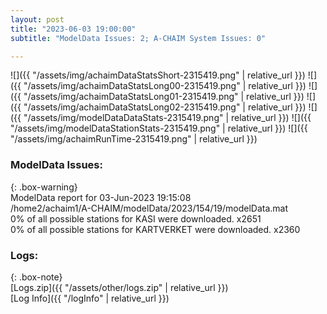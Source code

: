 ```yaml
---
layout: post
title: "2023-06-03 19:00:00"
subtitle: "ModelData Issues: 2; A-CHAIM System Issues: 0"

---
```


![]({{ "/assets/img/achaimDataStatsShort-2315419.png" | relative_url }})
![]({{ "/assets/img/achaimDataStatsLong00-2315419.png" | relative_url }})
![]({{ "/assets/img/achaimDataStatsLong01-2315419.png" | relative_url }})
![]({{ "/assets/img/achaimDataStatsLong02-2315419.png" | relative_url }})
![]({{ "/assets/img/modelDataDataStats-2315419.png" | relative_url }})
![]({{ "/assets/img/modelDataStationStats-2315419.png" | relative_url }})
![]({{ "/assets/img/achaimRunTime-2315419.png" | relative_url }})


### ModelData Issues:  
  
{: .box-warning}  
 ModelData report for 03-Jun-2023 19:15:08   
 /home2/achaim1/A-CHAIM/modelData/2023/154/19/modelData.mat   
 0% of all possible stations for KASI were downloaded. x2651   
 0% of all possible stations for KARTVERKET were downloaded. x2360   
  


### Logs:  
  
{: .box-note}  
[Logs.zip]({{ "/assets/other/logs.zip" | relative_url }})  
[Log Info]({{ "/logInfo" | relative_url }})  
